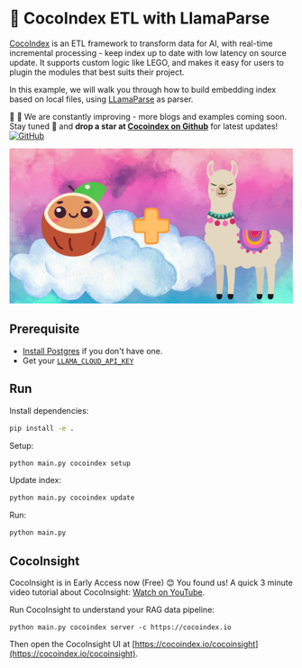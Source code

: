 # 🥥 CocoIndex ETL with LlamaParse

[CocoIndex](https://cocoindex.io) is an ETL framework to transform data for AI, with real-time incremental processing - keep index up to date with low latency on source update. It supports custom logic like LEGO, and makes it easy for users to plugin the modules that best suits their project.

In this example, we will walk you through how to build embedding index based on local files, using [LLamaParse](https://github.com/run-llama/llama_cloud_services/blob/main/parse.md) as parser.

🥥 🌴 We are constantly improving - more blogs and examples coming soon. Stay tuned 👀 and **drop a star at [Cocoindex on Github](https://github.com/cocoindex-io/cocoindex)** for latest updates!
[![GitHub](https://img.shields.io/github/stars/cocoindex-io/cocoindex?color=5B5BD6)](https://github.com/cocoindex-io/cocoindex)


![Use CocoIndex and LlamaParse](image/coco-llama-parse.png)


## Prerequisite
- [Install Postgres](https://cocoindex.io/docs/getting_started/installation#-install-postgres) if you don't have one.
- Get your [`LLAMA_CLOUD_API_KEY`](https://docs.cloud.llamaindex.ai/llamaparse/getting_started/get_an_api_key)

## Run

Install dependencies:

```bash
pip install -e .
```

Setup:

```bash
python main.py cocoindex setup
```

Update index:

```bash
python main.py cocoindex update
```

Run:

```bash
python main.py
```

## CocoInsight 
CocoInsight is in Early Access now (Free) 😊 You found us! A quick 3 minute video tutorial about CocoInsight: [Watch on YouTube](https://youtu.be/ZnmyoHslBSc?si=pPLXWALztkA710r9).

Run CocoInsight to understand your RAG data pipeline:

```
python main.py cocoindex server -c https://cocoindex.io
```

Then open the CocoInsight UI at [https://cocoindex.io/cocoinsight](https://cocoindex.io/cocoinsight).

